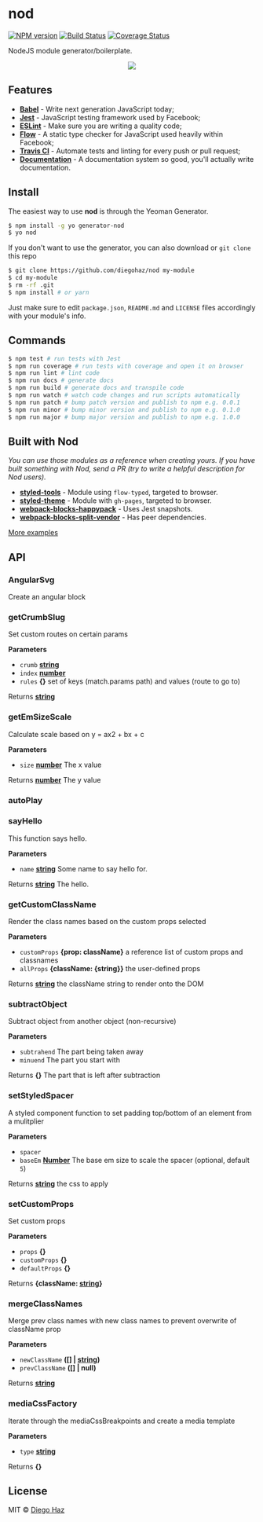 # nod

[![NPM version](https://img.shields.io/npm/v/generator-nod.svg?style=flat-square)](https://npmjs.org/package/ggenerator-nod)
[![Build Status](https://img.shields.io/travis/diegohaz/nod/master.svg?style=flat-square)](https://travis-ci.org/diegohaz/nod) [![Coverage Status](https://img.shields.io/codecov/c/github/diegohaz/nod/master.svg?style=flat-square)](https://codecov.io/gh/diegohaz/nod/branch/master)

NodeJS module generator/boilerplate.

<p align="center"><img src="https://cloud.githubusercontent.com/assets/3068563/21958520/77e4f45e-da97-11e6-9685-fe380a9cce3d.gif"></p>

## Features

-   [**Babel**](https://babeljs.io/) - Write next generation JavaScript today;
-   [**Jest**](https://facebook.github.io/jest) - JavaScript testing framework used by Facebook;
-   [**ESLint**](http://eslint.org/) - Make sure you are writing a quality code;
-   [**Flow**](https://flowtype.org/) - A static type checker for JavaScript used heavily within Facebook;
-   [**Travis CI**](https://travis-ci.org) - Automate tests and linting for every push or pull request;
-   [**Documentation**](http://documentation.js.org/) - A documentation system so good, you'll actually write documentation.

## Install

The easiest way to use **nod** is through the Yeoman Generator.

```sh
$ npm install -g yo generator-nod
$ yo nod
```

If you don't want to use the generator, you can also download or `git clone` this repo

```sh
$ git clone https://github.com/diegohaz/nod my-module
$ cd my-module
$ rm -rf .git
$ npm install # or yarn
```

Just make sure to edit `package.json`, `README.md` and `LICENSE` files accordingly with your module's info.

## Commands

```sh
$ npm test # run tests with Jest
$ npm run coverage # run tests with coverage and open it on browser
$ npm run lint # lint code
$ npm run docs # generate docs
$ npm run build # generate docs and transpile code
$ npm run watch # watch code changes and run scripts automatically
$ npm run patch # bump patch version and publish to npm e.g. 0.0.1
$ npm run minor # bump minor version and publish to npm e.g. 0.1.0
$ npm run major # bump major version and publish to npm e.g. 1.0.0
```

## Built with Nod

_You can use those modules as a reference when creating yours. If you have built something with Nod, send a PR (try to write a helpful description for Nod users)._

-   [**styled-tools**](https://github.com/diegohaz/styled-tools) - Module using `flow-typed`, targeted to browser.
-   [**styled-theme**](https://github.com/diegohaz/styled-theme) - Module with `gh-pages`, targeted to browser.
-   [**webpack-blocks-happypack**](https://github.com/diegohaz/webpack-blocks-happypack) - Uses Jest snapshots.
-   [**webpack-blocks-split-vendor**](https://github.com/diegohaz/webpack-blocks-split-vendor) - Has peer dependencies.

[More examples](https://github.com/search?l=Markdown&q=generator-nod-2196F3&type=Code)

## API

<!-- Generated by documentation.js. Update this documentation by updating the source code. -->

### AngularSvg

Create an angular block

### getCrumbSlug

Set custom routes on certain params

**Parameters**

-   `crumb` **[string](https://developer.mozilla.org/en-US/docs/Web/JavaScript/Reference/Global_Objects/String)** 
-   `index` **[number](https://developer.mozilla.org/en-US/docs/Web/JavaScript/Reference/Global_Objects/Number)** 
-   `rules` **{}** set of keys (match.params path) and values (route to go to)

Returns **[string](https://developer.mozilla.org/en-US/docs/Web/JavaScript/Reference/Global_Objects/String)** 

### getEmSizeScale

Calculate scale based on y = ax2 + bx + c

**Parameters**

-   `size` **[number](https://developer.mozilla.org/en-US/docs/Web/JavaScript/Reference/Global_Objects/Number)** The x value

Returns **[number](https://developer.mozilla.org/en-US/docs/Web/JavaScript/Reference/Global_Objects/Number)** The y value

### autoPlay

### sayHello

This function says hello.

**Parameters**

-   `name` **[string](https://developer.mozilla.org/en-US/docs/Web/JavaScript/Reference/Global_Objects/String)** Some name to say hello for.

Returns **[string](https://developer.mozilla.org/en-US/docs/Web/JavaScript/Reference/Global_Objects/String)** The hello.

### getCustomClassName

Render the class names based on the custom props selected

**Parameters**

-   `customProps` **{prop: className}** a reference list of custom props and classnames
-   `allProps` **{className: {string}}** the user-defined props

Returns **[string](https://developer.mozilla.org/en-US/docs/Web/JavaScript/Reference/Global_Objects/String)** the className string to render onto the DOM

### subtractObject

Subtract object from another object (non-recursive)

**Parameters**

-   `subtrahend`  The part being taken away
-   `minuend`  The part you start with

Returns **{}** The part that is left after subtraction

### setStyledSpacer

A styled component function to set padding top/bottom of an element
from a mulitplier

**Parameters**

-   `spacer`  
-   `baseEm` **[Number](https://developer.mozilla.org/en-US/docs/Web/JavaScript/Reference/Global_Objects/Number)** The base em size to scale the spacer (optional, default `5`)

Returns **[string](https://developer.mozilla.org/en-US/docs/Web/JavaScript/Reference/Global_Objects/String)** the css to apply

### setCustomProps

Set custom props

**Parameters**

-   `props` **{}** 
-   `customProps` **{}** 
-   `defaultProps` **{}** 

Returns **{className: [string](https://developer.mozilla.org/en-US/docs/Web/JavaScript/Reference/Global_Objects/String)}** 

### mergeClassNames

Merge prev class names with new class names to prevent
overwrite of className prop

**Parameters**

-   `newClassName` **(\[] | [string](https://developer.mozilla.org/en-US/docs/Web/JavaScript/Reference/Global_Objects/String))** 
-   `prevClassName` **(\[] | null)** 

Returns **[string](https://developer.mozilla.org/en-US/docs/Web/JavaScript/Reference/Global_Objects/String)** 

### mediaCssFactory

Iterate through the mediaCssBreakpoints and create a media template

**Parameters**

-   `type` **[string](https://developer.mozilla.org/en-US/docs/Web/JavaScript/Reference/Global_Objects/String)** 

Returns **{}** 

## License

MIT © [Diego Haz](https://github.com/diegohaz)
